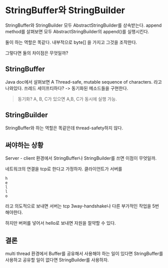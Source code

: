 # StringBuffer와 StringBuilder

StringBuffer와 StringBuilder 모두 AbstractStringBuilder를 상속받는다.
append method를 살펴보면 모두 AbstractStringBuilder의 append()를 실행시킨다.

둘이 하는 역할은 똑같다. 내부적으로 byte[] 을 가지고 그것을 조작한다.  

그렇다면 둘의 차이점은 무엇일까?

## StringBuffer

Java doc에서 살펴보면 A Thread-safe, mutable sequence of characters.
라고 나와있다. 쓰레드 세이프티하다? -> 동기화된 메소드들을 구현한다.

> 동기화? A, B, C가 있으면 A,B, C가 동시에 실행 가능.

## StringBuilder

StringBuffer와 하는 역할은 똑같은데 thread-safety하지 않다.

## 써야하는 상황

Server - client 환경에서 StringBuffer나 StringBuilder를 쓰면 이점이 무엇일까. 

네트워크의 연결을 tcp로 한다고 가정하자. 클라이언트가 서버를 
```
h
e
l
l
o
```
라고 의도적으로 보내면 서버는 tcp 3way-handshake나 다른 부가적인 작업을 5번 해야한다.

하지만 버퍼를 넣어서 hello로 보내면 자원을 절약할 수 있다. 



## 결론
multi thread 환경에서 Buffer를 공유해서 사용해야 하는 일이 있다면
StringBuffer를 사용하고 공유할 일이 없다면 StringBuilder를 사용하자.

